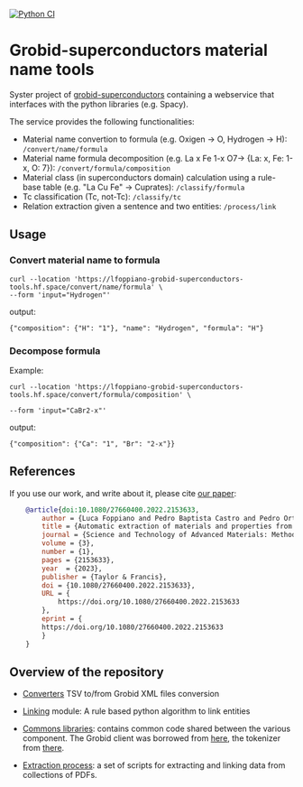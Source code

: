 [![Python CI](https://github.com/lfoppiano/grobid-superconductors-tools/actions/workflows/python-app.yml/badge.svg)](https://github.com/lfoppiano/grobid-superconductors-tools/actions/workflows/python-app.yml)


# Grobid-superconductors material name tools

Syster project of [grobid-superconductors](https://github.com/lfoppiano/grobid-superconductors) containing a webservice that interfaces with the python libraries (e.g. Spacy). 

The service provides the following functionalities: 
 - Material name convertion to formula (e.g. Oxigen -> O, Hydrogen -> H): `/convert/name/formula`
 - Material name formula decomposition (e.g. La x Fe 1-x O7-> {La: x, Fe: 1-x, O: 7}):  `/convert/formula/composition`
 - Material class (in superconductors domain) calculation using a rule-base table (e.g. "La Cu Fe" -> Cuprates): `/classify/formula`
 - Tc classification (Tc, not-Tc): `/classify/tc`
 - Relation extraction given a sentence and two entities: `/process/link`

## Usage

### Convert material name to formula

```
curl --location 'https://lfoppiano-grobid-superconductors-tools.hf.space/convert/name/formula' \
--form 'input="Hydrogen"'
```

output: 

```
{"composition": {"H": "1"}, "name": "Hydrogen", "formula": "H"}
```

### Decompose formula 

Example: 
```
curl --location 'https://lfoppiano-grobid-superconductors-tools.hf.space/convert/formula/composition' \

--form 'input="CaBr2-x"'
```

output:  

```
{"composition": {"Ca": "1", "Br": "2-x"}}
```
## References

If you use our work, and write about it, please cite [our paper](https://hal.inria.fr/hal-03776658):
```bibtex
	@article{doi:10.1080/27660400.2022.2153633,
		author = {Luca Foppiano and Pedro Baptista Castro and Pedro Ortiz Suarez and Kensei Terashima and Yoshihiko Takano and Masashi Ishii},
		title = {Automatic extraction of materials and properties from superconductors scientific literature},
		journal = {Science and Technology of Advanced Materials: Methods},
		volume = {3},
		number = {1},
		pages = {2153633},
		year  = {2023},
		publisher = {Taylor & Francis},
		doi = {10.1080/27660400.2022.2153633},
		URL = { 
			https://doi.org/10.1080/27660400.2022.2153633
		},
		eprint = { 
		https://doi.org/10.1080/27660400.2022.2153633
		}
	}
```



## Overview of the repository

 - [Converters](grobid_superconductors/converters) TSV to/from Grobid XML files conversion
 
 - [Linking](./linking) module: A rule based python algorithm to link entities 
 
 - [Commons libraries](./commons): contains common code shared between the various component. The Grobid client was borrowed from [here](https://github.com/kermitt2/grobid-client-python), the tokenizer from [there](https://github.com/kermitt2/delft).
 
 - [Extraction process](/.process): a set of scripts for extracting and linking data from collections of PDFs. 

